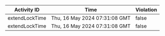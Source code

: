 | Activity ID | Time | Violation |
| --- | --- | --- |
| extendLockTime | Thu, 16 May 2024 07:31:08 GMT | false |
| extendLockTime | Thu, 16 May 2024 07:31:08 GMT | false |